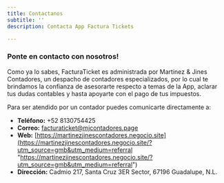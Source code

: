 ```yaml
---
title: Contactanos
subtitle: ''
description: Contacta App Factura Tickets

---
```

### Ponte en contacto con nosotros!

Como ya lo sabes, FacturaTicket es administrada por Martinez & Jines Contadores, un despacho de contadores especializados, por lo cual te brindamos la confianza de asesorarte respecto a temas de la App, aclarar tus dudas contables y hasta apoyarte con el pago de tus impuestos.

Para ser atendido por un contador puedes comunicarte directamente a:

* **Teléfono:** +52 8130754425
* **Correo:** facturaticket@mjcontadores.page
* **Web:** [https://martinezjinescontadores.negocio.site](https://martinezjinescontadores.negocio.site/?utm_source=gmb&utm_medium=referral "https://martinezjinescontadores.negocio.site/?utm_source=gmb&utm_medium=referral")
* **Dirección:** Cadmio 217, Santa Cruz 3ER Sector, 67196 Guadalupe, N.L.